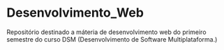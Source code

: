 # Desenvolvimento_Web
Repositório destinado a máteria de desenvolvimento web do primeiro semestre do curso DSM (Desenvolvimento de Software Multiplataforma.)
